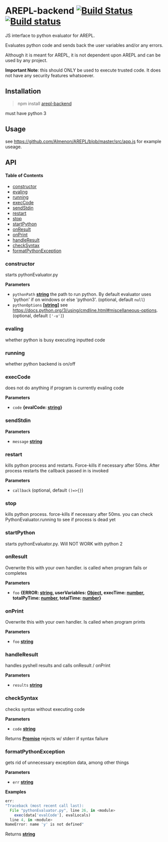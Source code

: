 # AREPL-backend [![Build Status](https://travis-ci.org/Almenon/AREPL-backend.svg?branch=master)](https://travis-ci.org/Almenon/AREPL) [![Build status](https://ci.appveyor.com/api/projects/status/24o0d29l7ci9bif3?svg=true)](https://ci.appveyor.com/project/Almenon/arepl-backend)

JS interface to python evaluator for AREPL.

Evaluates python code and sends back the user variables and/or any errors.

Although it is meant for AREPL, it is not dependent upon AREPL and can be used by any project.

**Important Note**: this should ONLY be used to execute trusted code.  It does not have any security features whatsoever.

## Installation

> npm install [arepl-backend](https://www.npmjs.com/package/arepl-backend)

must have python 3

## Usage

see <https://github.com/Almenon/AREPL/blob/master/src/app.js> for example useage. 

## API

<!-- Generated by documentation.js. Update this documentation by updating the source code. -->

#### Table of Contents

-   [constructor](#constructor)
-   [evaling](#evaling)
-   [running](#running)
-   [execCode](#execcode)
-   [sendStdin](#sendstdin)
-   [restart](#restart)
-   [stop](#stop)
-   [startPython](#startpython)
-   [onResult](#onresult)
-   [onPrint](#onprint)
-   [handleResult](#handleresult)
-   [checkSyntax](#checksyntax)
-   [formatPythonException](#formatpythonexception)

### constructor

starts pythonEvaluator.py

**Parameters**

-   `pythonPath` **[string](https://developer.mozilla.org/docs/Web/JavaScript/Reference/Global_Objects/String)** the path to run python. By default evaluator uses 'python' if on windows or else 'python3'. (optional, default `null`)
-   `pythonOptions` **\[[string](https://developer.mozilla.org/docs/Web/JavaScript/Reference/Global_Objects/String)]** see <https://docs.python.org/3/using/cmdline.html#miscellaneous-options>. (optional, default `['-u']`)

### evaling

whether python is busy executing inputted code

### running

whether python backend is on/off

### execCode

does not do anything if program is currently evaling code

**Parameters**

-   `code` **{evalCode: [string](https://developer.mozilla.org/docs/Web/JavaScript/Reference/Global_Objects/String)}** 

### sendStdin

**Parameters**

-   `message` **[string](https://developer.mozilla.org/docs/Web/JavaScript/Reference/Global_Objects/String)** 

### restart

kills python process and restarts.  Force-kills if necessary after 50ms.
After process restarts the callback passed in is invoked

**Parameters**

-   `callback`   (optional, default `()=>{}`)

### stop

kills python process.  force-kills if necessary after 50ms.
you can check PythonEvaluator.running to see if process is dead yet

### startPython

starts pythonEvaluator.py. Will NOT WORK with python 2

### onResult

Overwrite this with your own handler.
is called when program fails or completes

**Parameters**

-   `foo` **{ERROR: [string](https://developer.mozilla.org/docs/Web/JavaScript/Reference/Global_Objects/String), userVariables: [Object](https://developer.mozilla.org/docs/Web/JavaScript/Reference/Global_Objects/Object), execTime: [number](https://developer.mozilla.org/docs/Web/JavaScript/Reference/Global_Objects/Number), totalPyTime: [number](https://developer.mozilla.org/docs/Web/JavaScript/Reference/Global_Objects/Number), totalTime: [number](https://developer.mozilla.org/docs/Web/JavaScript/Reference/Global_Objects/Number)}** 

### onPrint

Overwrite this with your own handler.
Is called when program prints

**Parameters**

-   `foo` **[string](https://developer.mozilla.org/docs/Web/JavaScript/Reference/Global_Objects/String)** 

### handleResult

handles pyshell results and calls onResult / onPrint

**Parameters**

-   `results` **[string](https://developer.mozilla.org/docs/Web/JavaScript/Reference/Global_Objects/String)** 

### checkSyntax

checks syntax without executing code

**Parameters**

-   `code` **[string](https://developer.mozilla.org/docs/Web/JavaScript/Reference/Global_Objects/String)** 

Returns **[Promise](https://developer.mozilla.org/docs/Web/JavaScript/Reference/Global_Objects/Promise)** rejects w/ stderr if syntax failure

### formatPythonException

gets rid of unnecessary exception data, among other things

**Parameters**

-   `err` **[string](https://developer.mozilla.org/docs/Web/JavaScript/Reference/Global_Objects/String)** 

**Examples**

```javascript
err:
"Traceback (most recent call last):
  File "pythonEvaluator.py", line 26, in <module>
	exec(data['evalCode'], evalLocals)
  line 4, in <module>
NameError: name 'y' is not defined"
```

Returns **[string](https://developer.mozilla.org/docs/Web/JavaScript/Reference/Global_Objects/String)** 
